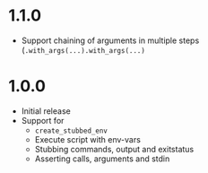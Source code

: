 # 1.1.0

  * Support chaining of arguments in multiple steps
    (`.with_args(...).with_args(...)`

# 1.0.0

 * Initial release
 * Support for
   * `create_stubbed_env`
   * Execute script with env-vars
   * Stubbing commands, output and exitstatus
   * Asserting calls, arguments and stdin
